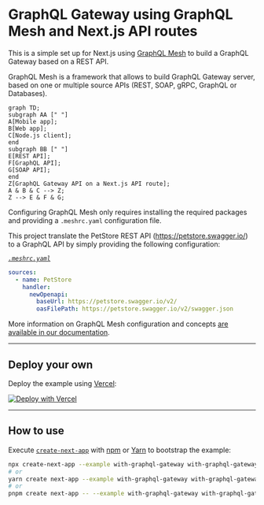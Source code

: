 # GraphQL Gateway using GraphQL Mesh and Next.js API routes

This is a simple set up for Next.js using [GraphQL Mesh](https://www.graphql-mesh.com/docs/introduction) to build a GraphQL Gateway based on a REST API.

GraphQL Mesh is a framework that allows to build GraphQL Gateway server, based on one or multiple source APIs (REST, SOAP, gRPC, GraphQL or Databases).

```mermaid
graph TD;
subgraph AA [" "]
A[Mobile app];
B[Web app];
C[Node.js client];
end
subgraph BB [" "]
E[REST API];
F[GraphQL API];
G[SOAP API];
end
Z[GraphQL Gateway API on a Next.js API route];
A & B & C --> Z;
Z --> E & F & G;
```

Configuring GraphQL Mesh only requires installing the required packages and providing a `.meshrc.yaml` configuration file.

This project translate the PetStore REST API (https://petstore.swagger.io/) to a GraphQL API by simply providing the following configuration:

_[`.meshrc.yaml`](./.meshrc.yaml)_

```yaml
sources:
  - name: PetStore
    handler:
      newOpenapi:
        baseUrl: https://petstore.swagger.io/v2/
        oasFilePath: https://petstore.swagger.io/v2/swagger.json
```

More information on GraphQL Mesh configuration and concepts [are available in our documentation](https://www.graphql-mesh.com/docs/getting-started/overview).

---

## Deploy your own

Deploy the example using [Vercel](https://vercel.com?utm_source=github&utm_medium=readme&utm_campaign=next-example):

[![Deploy with Vercel](https://vercel.com/button)](https://vercel.com/new/git/external?repository-url=https://github.com/vercel/next.js/tree/canary/examples/with-graphql-gateway&project-name=with-graphql-gateway&repository-name=with-graphql-gateway&env=NEO4J_URI,NEO4J_USER,NEO4J_PASSWORD&envDescription=Required%20to%20connect%20the%20app%20with%20a%20Neo4j%20database&envLink=https://github.com/vercel/next.js/tree/canary/examples/with-graphql-gateway%23step-3-set-up-environment-variables)

---

## How to use

Execute [`create-next-app`](https://github.com/vercel/next.js/tree/canary/packages/create-next-app) with [npm](https://docs.npmjs.com/cli/init) or [Yarn](https://yarnpkg.com/lang/en/docs/cli/create/) to bootstrap the example:

```bash
npx create-next-app --example with-graphql-gateway with-graphql-gateway-app
# or
yarn create next-app --example with-graphql-gateway with-graphql-gateway-app
# or
pnpm create next-app -- --example with-graphql-gateway with-graphql-gateway-app
```
